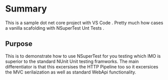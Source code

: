# Summary
This is a sample dot net core project with VS Code .
Pretty much  how cases a vanilla scafolding with NSuperTest Unt Tests .

## Purpose
This is to demonstrate how to use NSuperTest for you testing which IMO is superior to the standard NUnit Unit testing framworks.
The main differentiator is that this excersises the HTTP Pipeline too so it excersices the MVC serilaization as well as standard WebApi functionality.
